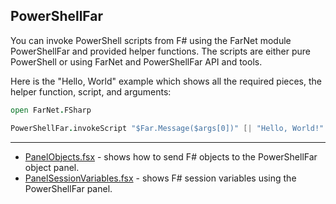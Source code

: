 
## PowerShellFar

You can invoke PowerShell scripts from F# using the FarNet module PowerShellFar
and provided helper functions. The scripts are either pure PowerShell or using
FarNet and PowerShellFar API and tools.

Here is the "Hello, World" example which shows all the required pieces, the
helper function, script, and arguments:

```fsharp
open FarNet.FSharp

PowerShellFar.invokeScript "$Far.Message($args[0])" [| "Hello, World!" |]
```

***

- [PanelObjects.fsx](PanelObjects.fsx) - shows how to send F# objects to the PowerShellFar object panel.
- [PanelSessionVariables.fsx](PanelSessionVariables.fsx) - shows F# session variables using the PowerShellFar panel.
